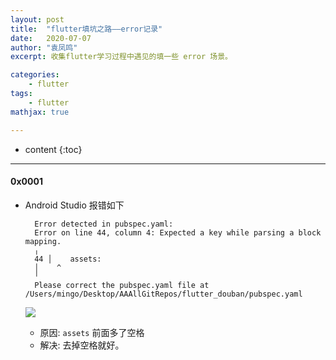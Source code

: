 ```yaml
---
layout: post
title:  "flutter填坑之路——error记录"
date:   2020-07-07
author: "袁凤鸣"
excerpt: 收集flutter学习过程中遇见的填一些 error 场景。

categories: 
    - flutter
tags: 
    - flutter
mathjax: true

---
```

* content
{:toc}
---




#### 0x0001
- Android Studio 报错如下

        Error detected in pubspec.yaml:
        Error on line 44, column 4: Expected a key while parsing a block mapping.
        ╷
        44 │    assets:
        │    ^
        ╵
        Please correct the pubspec.yaml file at /Users/mingo/Desktop/AAAllGitRepos/flutter_douban/pubspec.yaml

    ![](https://yfmingo.oss-cn-beijing.aliyuncs.com/images/20200707162257.png)
    - 原因: `assets` 前面多了空格
    - 解决: 去掉空格就好。

